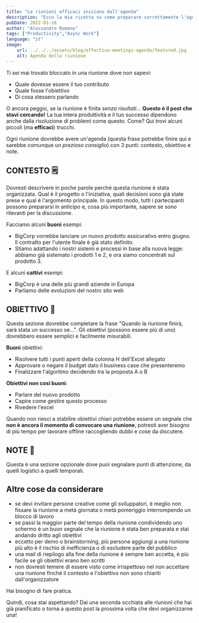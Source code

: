 ```yaml
---
title: "Le riunioni efficaci iniziano dall'agenda"
description: "Ecco la mia ricetta su come preparare correttamente l'agenda per una riunione efficace. Le domande a cui dovrai rispondere in anticipo ti metteranno alla prova al punto che potresti realizzare che la riunione non è nemmeno necessaria."
pubDate: 2022-01-16
author: "Alessandro Romano"
tags: ["Productivity","Async Work"]
language: "it"
image:
    url: ../../../assets/blog/effective-meetings-agenda/featured.jpg
    alt: Agenda della riunione
---
```


Ti sei mai trovato bloccato in una riunione dove non sapevi:

- Quale dovesse essere il tuo contributo
- Quale fosse l'obiettivo
- Di cosa stessero parlando

O ancora peggio, se la riunione è finita _senza risultati_... **Questo è il post che stavi cercando!** La tua intera produttività e il tuo successo dipendono anche dalla risoluzione di problemi come questo. Come? Qui trovi alcuni piccoli (ma **efficaci**) trucchi.

Ogni riunione dovrebbe avere un'agenda (questa frase potrebbe finire qui e sarebbe comunque un _prezioso consiglio_) con 3 punti: contesto, obiettivo e note.

## **CONTESTO 🗒️**

Dovresti descrivere in poche parole perché questa riunione è stata organizzata. Qual è il progetto o l'iniziativa, quali decisioni sono già state prese e qual è l'argomento principale. In questo modo, tutti i partecipanti possono prepararsi in anticipo e, cosa più importante, sapere se sono rilevanti per la discussione.

Facciamo alcuni **buoni** esempi:

- BigCorp vorrebbe lanciare un nuovo prodotto assicurativo entro giugno. Il contratto per l'utente finale è già stato definito.
- Stiamo adattando i nostri sistemi e processi in base alla nuova legge: abbiamo già sistemato i prodotti 1 e 2, e ora siamo concentrati sul prodotto 3.

E alcuni **cattivi** esempi:

- BigCorp è una delle più grandi aziende in Europa
- Parliamo delle evoluzioni del nostro sito web

## **OBIETTIVO 🎯**

Questa sezione dovrebbe completare la frase "Quando la riunione finirà, sarà stata un successo se...". Gli obiettivi (possono essere più di uno) dovrebbero essere semplici e facilmente misurabili.

**Buoni** obiettivi:

- Risolvere tutti i punti aperti della colonna H dell'Excel allegato
- Approvare o negare il budget dato il business case che presenteremo
- Finalizzare l'algoritmo decidendo tra la proposta A o B

**Obiettivi non così buoni**:

- Parlare del nuovo prodotto
- Capire come gestire questo processo
- Rivedere l'excel

Quando non riesci a stabilire obiettivi chiari potrebbe essere un segnale che **non è ancora il momento di convocare una riunione**, potresti aver bisogno di più tempo per lavorare offline raccogliendo dubbi e cose da discutere.

## **NOTE 📓**

Questa è una sezione opzionale dove puoi segnalare punti di attenzione, da quelli logistici a quelli temporali.

## **Altre cose da considerare**

- se devi invitare persone creative come gli sviluppatori, è meglio non fissare la riunione a metà giornata o metà pomeriggio interrompendo un blocco di lavoro
- se passi la maggior parte del tempo della riunione condividendo uno schermo è un buon segnale che la riunione è stata ben preparata e stai andando dritto agli obiettivi
- eccetto per demo o brainstorming, più persone aggiungi a una riunione più alto è il rischio di inefficienza o di escludere parte del pubblico
- una mail di riepilogo alla fine della riunione è sempre ben accetta, è più facile se gli obiettivi erano ben scritti
- non dovresti temere di essere visto come irrispettoso nel non accettare una riunione finché il contesto e l'obiettivo non sono chiariti dall'organizzatore

Hai bisogno di fare pratica.

Quindi, cosa stai aspettando? Dai una seconda occhiata alle riunioni che hai già pianificato o torna a questo post la prossima volta che devi organizzarne una!
